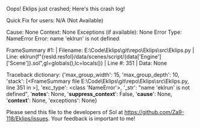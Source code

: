 Oops! Eklips just crashed;
Here's this crash log!

Quick Fix for users: N/A (Not Available)

Cause: None
Context: None
Exceptions (if available): None
Error Type: NameError
Error: name 'eklrun' is not defined

FrameSummary #1:
  | Filename: E:\Code\Eklips\git\repo\Eklips\src\Eklips.py
  | Line: eklrun(f"{resld.resfol}/data/scenes/script/{data['Engine']['Scene']}.sol",gl=globals(),lc=locals())
  | Line #: 351
  | Data: None

Traceback dictionary: {'max_group_width': 15, 'max_group_depth': 10, 'stack': [<FrameSummary file E:\Code\Eklips\git\repo\Eklips\src\Eklips.py, line 351 in <module>>], 'exc_type': <class 'NameError'>, '_str': "name 'eklrun' is not defined", '__notes__': None, '__suppress_context__': False, '__cause__': None, '__context__': None, 'exceptions': None}


Please send this file to the developers of Sol at https://github.com/Za9-118/Eklips/issues.
Your feedback is important to me!